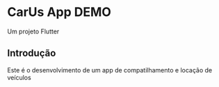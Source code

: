 # CarUs App DEMO

Um projeto Flutter 

## Introdução

Este é o desenvolvimento de um app de compatilhamento e locação de veículos